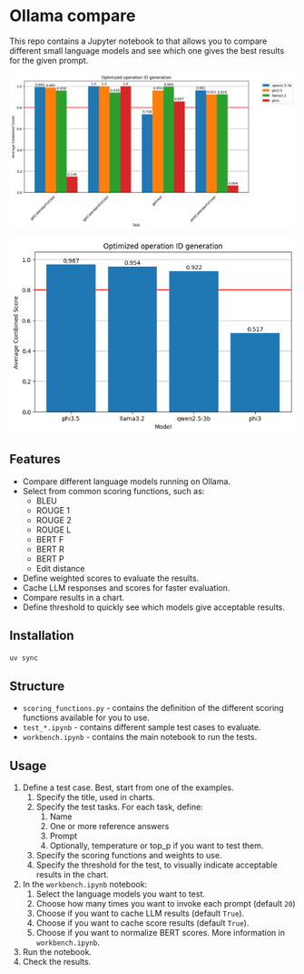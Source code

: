 # Ollama compare

This repo contains a Jupyter notebook to that allows you to compare different small language models and see which one gives the best results for the given prompt.

![Grouped bar chart showing how well each model performed each task](per-model-task.png)

![Bar chart comparing different SLMs across tasks](overall.png)

## Features

- Compare different language models running on Ollama.
- Select from common scoring functions, such as:
  - BLEU
  - ROUGE 1
  - ROUGE 2
  - ROUGE L
  - BERT F
  - BERT R
  - BERT P
  - Edit distance
- Define weighted scores to evaluate the results.
- Cache LLM responses and scores for faster evaluation.
- Compare results in a chart.
- Define threshold to quickly see which models give acceptable results.

## Installation

```sh
uv sync
```

## Structure

- `scoring_functions.py` - contains the definition of the different scoring functions available for you to use.
- `test_*.ipynb` - contains different sample test cases to evaluate.
- `workbench.ipynb` - contains the main notebook to run the tests.

## Usage

1. Define a test case. Best, start from one of the examples.
    1. Specify the title, used in charts.
    1. Specify the test tasks. For each task, define:
        1. Name
        1. One or more reference answers
        1. Prompt
        1. Optionally, temperature or top_p if you want to test them.
    1. Specify the scoring functions and weights to use.
    1. Specify the threshold for the test, to visually indicate acceptable results in the chart.
1. In the `workbench.ipynb` notebook:
    1. Select the language models you want to test.
    1. Choose how many times you want to invoke each prompt (default `20`)
    1. Choose if you want to cache LLM results (default `True`).
    1. Choose if you want to cache score results (default `True`).
    1. Choose if you want to normalize BERT scores. More information in `workbench.ipynb`.
1. Run the notebook.
1. Check the results.
